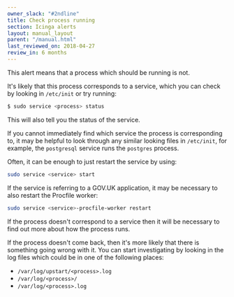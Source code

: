```yaml
---
owner_slack: "#2ndline"
title: Check process running
section: Icinga alerts
layout: manual_layout
parent: "/manual.html"
last_reviewed_on: 2018-04-27
review_in: 6 months
---
```


This alert means that a process which should be running is not.

It's likely that this process corresponds to a service, which you can check by looking in `/etc/init` or try running:

```bash
$ sudo service <process> status
```

This will also tell you the status of the service.

If you cannot immediately find which service the process is corresponding to, it may be helpful to look through any
similar looking files in `/etc/init`, for example, the `postgresql` service runs the `postgres` process.

Often, it can be enough to just restart the service by using:

```bash
sudo service <service> start
```

If the service is referring to a GOV.UK application, it may be necessary to also restart the Procfile worker:

```bash
sudo service <service>-procfile-worker restart
```

If the process doesn't correspond to a service then it will be necessary to find out more about how the process runs.

If the process doesn't come back, then it's more likely that there is something going wrong with it. You can start
investigating by looking in the log files which could be in one of the following places:

- `/var/log/upstart/<process>.log`
- `/var/log/<process>/`
- `/var/log/<process>.log`
